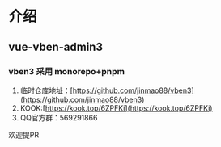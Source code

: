 # 介绍

## vue-vben-admin3 
### vben3 采用 monorepo+pnpm
1. 临时仓库地址：[https://github.com/jinmao88/vben3](https://github.com/jinmao88/vben3)
2. KOOK:[https://kook.top/6ZPFKi](https://kook.top/6ZPFKi)
3. QQ官方群：569291866




欢迎提PR

